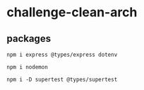 # challenge-clean-arch

## packages
```
npm i express @types/express dotenv
```

```
npm i nodemon
```

```
npm i -D supertest @types/supertest
```

